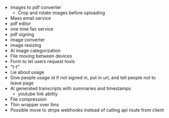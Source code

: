 - Images to pdf converter
    - Crop and rotate images before uploading
- Mass email service
- pdf editor
- one time fax service
- pdf signing
- image converter
- image resizing
- AI image categorization
- File moving between devices
- Form to let users request tools
- "t-t"
- Lie about usage
- Give people usage id if not signed in, put in url, and tell people not to leave page 
- AI generated transcripts with summaries and timestamps
    - youtube link ability
- File compression
- Thin wrapper over llms
- Possible move to stripe webhooks instead of calling api route from client
